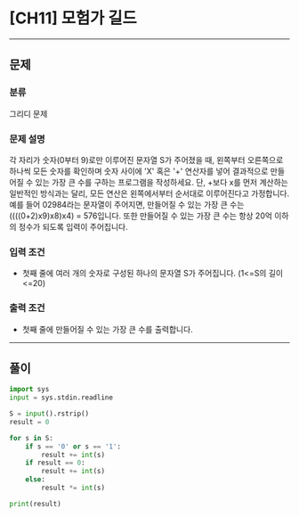# [CH11] 모험가 길드

---
## 문제
### 분류
그리디 문제

### 문제 설명
각 자리가 숫자(0부터 9)로만 이루어진 문자열 S가 주어졌을 때, 왼쪽부터 오른쪽으로 하나씩 
모든 숫자를 확인하며 숫자 사이에 'X' 혹은 '+' 연산자를 넣어 결과적으로 만들어질 수 있는 가장 큰 수를 구하는 프로그램을 작성하세요.
단, +보다 x를 먼저 계산하는 일반적인 방식과는 달리, 모든 연산은 왼쪽에서부터 순서대로 이루어진다고 가정합니다.
예를 들어 02984라는 문자열이 주어지면, 만들어질 수 있는 가장 큰 수는 ((((0+2)x9)x8)x4) = 576입니다. 
또한 만들어질 수 있는 가장 큰 수는 항상 20억 이하의 정수가 되도록 입력이 주어집니다.

### 입력 조건
- 첫째 줄에 여러 개의 숫자로 구성된 하나의 문자열 S가 주어집니다. (1<=S의 길이<=20)
### 출력 조건
- 첫째 줄에 만들어질 수 있는 가장 큰 수를 출력합니다.

---
## 풀이
```python
import sys
input = sys.stdin.readline

S = input().rstrip()
result = 0

for s in S:
    if s == '0' or s == '1':
        result += int(s)
    if result == 0:
        result += int(s)
    else:
        result *= int(s)

print(result)
```
